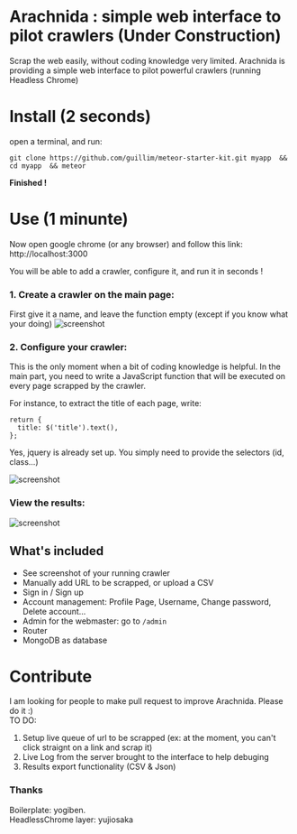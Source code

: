 Arachnida : simple web interface to pilot crawlers (Under Construction)
=========

Scrap the web easily, without coding knowledge very limited.
Arachnida is providing a simple web interface to pilot powerful crawlers (running Headless Chrome)

# Install (2 seconds) #
open a terminal, and run:
```
git clone https://github.com/guillim/meteor-starter-kit.git myapp  && cd myapp  && meteor
```

**Finished !** 

# Use (1 minunte) #  

Now open google chrome (or any browser) and follow this link: http://localhost:3000  

You will be able to add a crawler, configure it, and run it in seconds ! 

### 1. Create a crawler on the main page: ###

First give it a name, and leave the function empty (except if you know what your doing) 
![screenshot](https://ibin.co/4GSHblERpQfn.png)

### 2. Configure your crawler: ###

This is the only moment when a bit of coding knowledge is helpful. In the main part, you need to write a JavaScript function that will be executed on every page scrapped by the crawler.   

For instance, to extract the title of each page, write:
```
return {             
  title: $('title').text(),
};
```  
Yes, jquery is already set up. You simply need to provide the selectors (id, class...)

![screenshot](https://ibin.co/4GSHWS9cgqUR.png)

### View the results: ###
![screenshot](https://ibin.co/4GSJEILx9T9s.png)


## What's included ##
* See screenshot of your running crawler
* Manually add URL to be scrapped, or upload a CSV 
* Sign in / Sign up  
* Account management: Profile Page, Username, Change password, Delete account...
* Admin for the webmaster: go to `/admin`
* Router
* MongoDB as database

# Contribute #  

I am looking for people to make pull request to improve Arachnida. Please do it :)  
TO DO:  
1. Setup live queue of url to be scrapped (ex: at the moment, you can't click straignt on a link and scrap it)
2. Live Log from the server brought to the interface to help debuging
3. Results export functionality (CSV & Json)  

### Thanks ###  
Boilerplate: yogiben.  
HeadlessChrome layer: yujiosaka  
